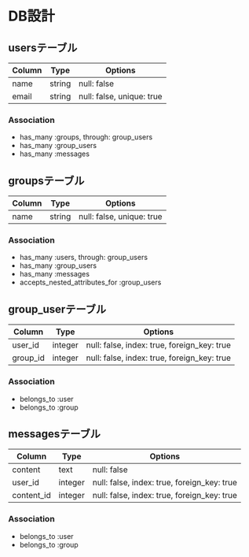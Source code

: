 # DB設計

## usersテーブル

|Column|Type|Options|
|------|----|-------|
|name|string|null: false|
|email|string|null: false, unique: true|

### Association
- has_many :groups, through: group_users
- has_many :group_users
- has_many :messages


## groupsテーブル

|Column|Type|Options|
|------|----|-------|
|name|string|null: false, unique: true|

### Association
- has_many :users, through: group_users
- has_many :group_users
- has_many :messages
- accepts_nested_attributes_for :group_users


## group_userテーブル

|Column|Type|Options|
|------|----|-------|
|user_id|integer|null: false, index: true, foreign_key: true|
|group_id|integer|null: false, index: true, foreign_key: true|

### Association
- belongs_to :user
- belongs_to :group


## messagesテーブル

|Column|Type|Options|
|------|----|-------|
|content|text|null: false|
|user_id|integer|null: false, index: true, foreign_key: true|
|content_id|integer|null: false, index: true, foreign_key: true|

### Association
- belongs_to :user
- belongs_to :group
